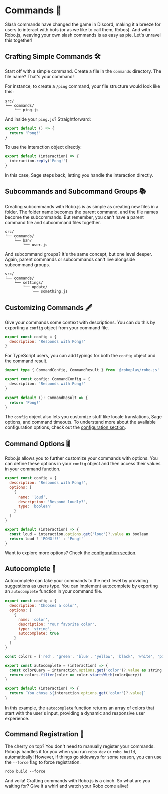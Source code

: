 # Commands 📜

Slash commands have changed the game in Discord, making it a breeze for users to interact with bots (or as we like to call them, Robos). And with Robo.js, weaving your own slash commands is as easy as pie. Let's unravel this together!

## Crafting Simple Commands 🛠️

Start off with a simple command. Create a file in the `commands` directory. The file name? That's your command! 

For instance, to create a `/ping` command, your file structure would look like this:

```plaintext
src/
└── commands/
    └── ping.js
```

And inside your `ping.js`? Straightforward:

```javascript
export default () => {
  return 'Pong!'
}
```

To use the interaction object directly:

```javascript
export default (interaction) => {
  interaction.reply('Pong!')
}
```
In this case, Sage steps back, letting you handle the interaction directly.

## Subcommands and Subcommand Groups 📚

Creating subcommands with Robo.js is as simple as creating new files in a folder. The folder name becomes the parent command, and the file names become the subcommands. But remember, you can't have a parent command file and subcommand files together.

```plaintext
src/
└── commands/
    └── ban/
        └── user.js
```

And subcommand groups? It's the same concept, but one level deeper. Again, parent commands or subcommands can't live alongside subcommand groups.

```plaintext
src/
└── commands/
    └── settings/
        └── update/
            └── something.js
```

## Customizing Commands 🖋️

Give your commands some context with descriptions. You can do this by exporting a `config` object from your command file.

```javascript
export const config = {
  description: 'Responds with Pong!'
}
```

For TypeScript users, you can add typings for both the `config` object and the command result.

```typescript
import type { CommandConfig, CommandResult } from '@roboplay/robo.js'

export const config: CommandConfig = {
  description: 'Responds with Pong!'
}

export default (): CommandResult => {
  return 'Pong!'
}
```

The `config` object also lets you customize stuff like locale translations, Sage options, and command timeouts. To understand more about the available configuration options, check out the [configuration section](./config.md).

## Command Options 🎚️

Robo.js allows you to further customize your commands with options. You can define these options in your `config` object and then access their values in your command function.

```javascript
export const config = {
  description: 'Responds with Pong!',
  options: [
    {
      name: 'loud',
      description: 'Respond loudly?',
      type: 'boolean'
    }
  ]
}

export default (interaction) => {
  const loud = interaction.options.get('loud')?.value as boolean
  return loud ? 'PONG!!!' : 'Pong!'
}
```
Want to explore more options? Check the [configuration section](./config.md).

## Autocomplete 🧠

Autocomplete can take your commands to the next level by providing suggestions as users type. You can implement autocomplete by exporting an `autocomplete` function in your command file.

```javascript
export const config = {
  description: 'Chooses a color',
  options: [
    {
      name: 'color',
      description: 'Your favorite color',
      type: 'string',
      autocomplete: true
    }
  ]
}

const colors = ['red', 'green', 'blue', 'yellow', 'black', 'white', 'pink', 'purple', 'brown']

export const autocomplete = (interaction) => {
  const colorQuery = interaction.options.get('color')?.value as string
  return colors.filter(color => color.startsWith(colorQuery))
}

export default (interaction) => {
  return `You chose ${interaction.options.get('color')?.value}`
}
```

In this example, the `autocomplete` function returns an array of colors that start with the user's input, providing a dynamic and responsive user experience.

## Command Registration 📝

The cherry on top? You don't need to manually register your commands. Robo.js handles it for you when you run `robo dev` or `robo build`, automatically! However, if things go sideways for some reason, you can use the `--force` flag to force registration.

```plaintext
robo build --force
```

And voila! Crafting commands with Robo.js is a cinch. So what are you waiting for? Give it a whirl and watch your Robo come alive!